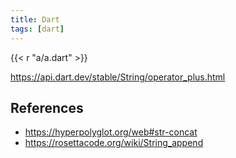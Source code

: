 ```yaml
---
title: Dart
tags: [dart]
---
```


{{< r "a/a.dart" >}}

<https://api.dart.dev/stable/String/operator_plus.html>

## References

- <https://hyperpolyglot.org/web#str-concat>
- <https://rosettacode.org/wiki/String_append>

